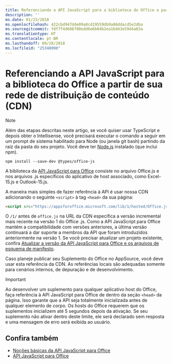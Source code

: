 ```yaml
---
title: Referenciando a API JavaScript para a biblioteca do Office a partir de sua rede de distribuição de conteúdo (CDN)
description: ''
ms.date: 01/23/2018
ms.openlocfilehash: 422cbd947dde09a8cd19559db9a86ddacd5e2dba
ms.sourcegitcommit: fdf7f4d686700edd6e6b04b2ea1bd43e59d4a03a
ms.translationtype: HT
ms.contentlocale: pt-BR
ms.lasthandoff: 09/28/2018
ms.locfileid: "25348090"
---
```

# <a name="referencing-the-javascript-api-for-office-library-from-its-content-delivery-network-cdn"></a>Referenciando a API JavaScript para a biblioteca do Office a partir de sua rede de distribuição de conteúdo (CDN)

> [!NOTE]
> Além das etapas descritas neste artigo, se você quiser usar TypeScript e depois obter o Intellisense, você precisará executar o comando a seguir em um prompt de sistema habilitado para Node (ou janela git bash) partindo da raiz da pasta do seu projeto. Você deve ter [Node.js](https://nodejs.org) instalado (que inclui npm).
> 
> ```
> npm install --save-dev @types/office-js
> ```

A biblioteca da [API JavaScript para Office](https://docs.microsoft.com/javascript/office/javascript-api-for-office?view=office-js) consiste no arquivo Office.js e nos arquivos .js específicos do aplicativo de host associado, como Excel-15.js e Outlook-15.js. 


A maneira mais simples de fazer referência à API é usar nossa CDN adicionando o seguinte `<script>` à tag `<head>` da sua página:  

```html
<script src="https://appsforoffice.microsoft.com/lib/1/hosted/Office.js" type="text/javascript"></script>
```

O `/1/` antes de `office.js` na URL da CDN especifica a versão incremental mais recente na versão 1 do Office .js. Como a API JavaScript para Office mantém a compatibilidade com versões anteriores, a última versão continuará a dar suporte a membros da API que foram introduzidos anteriormente na versão 1. Se você precisar atualizar um projeto existente, confira [Atualizar a versão da API JavaScript para Office e os arquivos de esquema de manifesto](update-your-javascript-api-for-office-and-manifest-schema-version.md). 

Caso planeje publicar seu Suplemento do Office no AppSource, você deve usar esta referência da CDN. As referências locais são adequadas somente para cenários internos, de depuração e de desenvolvimento.

> [!IMPORTANT]
>  Ao desenvolver um suplemento para qualquer aplicativo host do Office, faça referência à API JavaScript para Office de dentro da seção `<head>` da página. Isso garante que a API seja totalmente inicializada antes de qualquer elemento de corpo. Os hosts do Office requerem que os suplementos inicializem até 5 segundos depois da ativação. Se seu suplemento não ativar dentro deste limite, ele será declarado sem resposta e uma mensagem de erro será exibida ao usuário.       

## <a name="see-also"></a>Confira também

- [Noções básicas da API JavaScript para Office](understanding-the-javascript-api-for-office.md)    
- [API JavaScript para Office](https://docs.microsoft.com/javascript/office/javascript-api-for-office?view=office-js)
    
